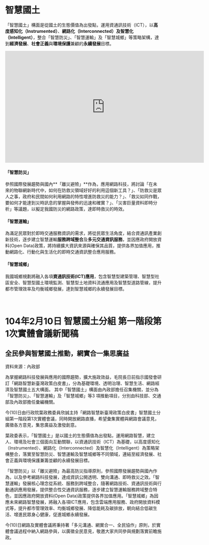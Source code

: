 # 智慧國土

「智慧國土」構面是從國土的生態價值為出發點，運用資通訊技術（ICT），以**高度感知化（Instrumented）**、**網路化（Interconnected）**及**智慧化（Intelligent）**，整合「智慧防災」、「智慧運輸」及「智慧城鄉」等策略架構，達到**經濟發展**、**社會正義**與**環境保護**兼顧的**永續發展**目標。

<iframe width="640" height="360" src="https://www.youtube.com/embed/hUjIY68WcAI?feature=player_embedded" frameborder="0" allowfullscreen></iframe>

#### 「智慧防災」

參照國際發展趨勢與國內**「離災避險」**作為，應用網路科技，將討論「在未來的物聯網新時代中，如何在防救災領域好好的利用這個新工具？」、「防救災是眾人之事，政府和民間如何利用網路的特性增進防救災的能力？」、「救災如同作戰，要如何才能達到災時訊息的掌握與發佈的迅速和確實？」、「災害巨量資料即時分析」等議題，以擬定我國防災的網路政策，達即時救災的時效。

#### 「智慧運輸」

為滿足民眾對於即時交通服務資訊的需求，將從民眾生活角度，結合資通訊產業創新技術，逐步建立智慧運輸**服務跨域整合**及**多元交通資訊服務**，並因應政府開放資料(Open Data)政策，將持續擴大資訊來源與確保其品質，提供各界加值應用，推動網路化、行動化與生活化的即時交通資訊整合應用服務。

#### 「智慧城鄉」

我國城鄉規劃將融入各項**資通訊技術(ICT)應用**，包含智慧型建築管理、智慧型社區安全、智慧型國土環境監測、智慧型土地資料流通應用及智慧型道路管線，提升都市管理效率及均衡城鄉發展，達到智慧城鄉的永續發展目標。
<br><br><br>
# 104年2月10日 智慧國土分組 第一階段第1次實體會議新聞稿
## 全民參與智慧國土推動，網實合一集思廣益
資料來源：內政部

為掌握網路科技發展與應用的國際趨勢，擴大施政效益，毛院長日前指示國發會研訂「網路智慧新臺灣政策白皮書」，分為基礎環境、透明治理、智慧生活、網路經濟及智慧國土五大構面。
其中「智慧國土」構面由內政部擔任召集機關，並分為「智慧防災」、「智慧運輸」及「智慧城鄉」等3 項推動項目，分別由科技部、交通部及內政部擔任彙編機關。

今(10)日由行政院葉政務委員欣誠主持「網路智慧新臺灣政策白皮書」智慧國土分組第一階段第1次實體會議，同時開放網路直播，希望彙集實體與網路會議意見，廣徵各方意見，集思廣益及激發創意。

葉政委表示，「智慧國土」是以國土的生態價值為出發點，運用網路智慧，建立人、環境及社會三個面向互動關聯，以資通訊技術（ICT）為基礎，以高度感知化（Instrumented）、網路化（Interconnected）及智慧化（Intelligent）為策略架構整合，落實至智慧防災、智慧運輸及智慧城鄉等不同領域，連結至經濟發展、社會正義與環境保護兼籌並顧的永續發展目標。

「智慧防災」以「離災避險」為最高防災指導原則，參照國際發展趨勢與國內作為，以及參考網路科技發展，達成資訊公開透明、雙向溝通、即時救災之效。「智慧運輸」發展核心理念從系統、服務到跨域整合，隨著網路技術、資通訊技術與行動通訊應用發展，提供整合性交通資訊服務，逐步建立智慧運輸服務跨域整合特色，並因應政府開放資料(Open Data)政策提供各界加值應用。「智慧城鄉」為因應未來網路智慧發展，將融入各項ICT應用，包含雲端應用服務、政府開放資料模式等，提升都市管理效率、均衡城鄉發展、降低能耗及碳排放，朝向結合低碳生活、增進民眾身心健康，促進城鄉永續發展。

今(10)日網路及實體會議將秉持著「多元溝通、網實合一、全民協作」原則，於實體會議過程中納入網路參與，以廣徵全民意見，敬邀大家共同參與規劃落實前瞻施政。


